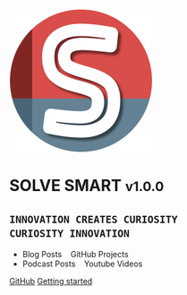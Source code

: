 ![logo](../_media/logo.png ':size=144')

# SOLVE SMART <small>v1.0.0</small>

## `INNOVATION CREATES CURIOSITY`<br>`CURIOSITY INNOVATION`

- <i class="fas fa-feather-alt"></i> Blog Posts&nbsp;&nbsp;&nbsp;<i class="fab fa-github"></i> GitHub Projects
- <i class="fas fa-podcast"></i> Podcast Posts&nbsp;&nbsp;&nbsp;<i class="fab fa-youtube"></i> Youtube Videos

[GitHub](https://github.com/sven-seyfert/solve-smart/)
[Getting started](/en/README)
